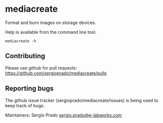 mediacreate
===========

Format and burn images on storage devices.

Help is available from the command line tool.

    mediacreate -h

Contributing
-------------------------

Please use github for pull requests: https://github.com/sergioprado/mediacreate/pulls

Reporting bugs
-------------------------

The github issue tracker (sergioprado/mediacreate/issues) is being used to keep track of bugs.

Maintainers: Sergio Prado <sergio.prado@e-labworks.com>
